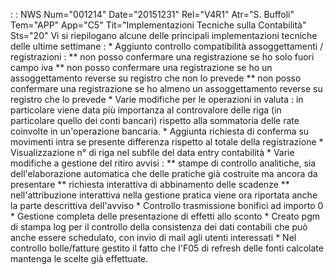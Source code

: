  :  : NWS Num="001214" Date="20151231" Rel="V4R1" Atr="S. Buffoli" Tem="APP" App="C5" Tit="Implementazioni Tecniche sulla Contabilità" Sts="20"
Vi si riepilogano alcune delle principali implementazioni tecniche delle ultime settimane : 
\* Aggiunto controllo compatibilità assoggettamenti / registrazioni : 
\*\* non posso confermare una registrazione se ho solo fuori campo iva
\*\* non posso confermare una registrazione se ho un assoggettamento reverse su registro che non lo prevede
\*\* non posso confermare una registrazione se ho almeno un assoggettamento reverse su registro che lo
prevede
\* Varie modifiche per le operazioni in valuta :  in particolare viene data più importanza al controvalore delle riga (in particolare quello dei conti bancari) rispetto alla sommatoria delle rate coinvolte in un'operazione bancaria.
\* Aggiunta richiesta di conferma su movimenti intra se presente differenza rispetto al totale della
registrazione
\* Visualizzazione n° di riga nel subfile del data entry contabilità
\* Varie modifiche a gestione del ritiro avvisi : 
\*\* stampe di controllo analitiche, sia dell'elaborazione automatica che delle pratiche già costruite
ma ancora da presentare
\*\* richiesta interattiva di abbinamento delle scadenze
\*\* nell'attribuzione interattiva nella gestione pratica viene ora riportata anche la parte descrittiva dell'avviso
\* Controllo trasmissione bonifici ad importo 0
\* Gestione completa delle presentazione di effetti allo sconto
\* Creato pgm di stampa log per il controllo della consistenza dei dati contabili che può anche essere schedulato, con invio di mail agli utenti interessati
\* Nel controllo bolle/fatture gestito il fatto che l'F05 di refresh delle fonti calcolate mantenga
le scelte già effettuate.
